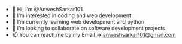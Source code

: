 - 👋 Hi, I’m @AnweshSarkar101
- 👀 I’m interested in coding and web development
- 🌱 I’m currently learning web development and python
- 💞️ I’m looking to collaborate on software development projects
- 📫 You can reach me by my Email -> anweshsarkar101@gmail.com

<!---
AnweshSarkar101/AnweshSarkar101 is a ✨ special ✨ repository because its `README.md` (this file) appears on your GitHub profile.
You can click the Preview link to take a look at your changes.
--->
